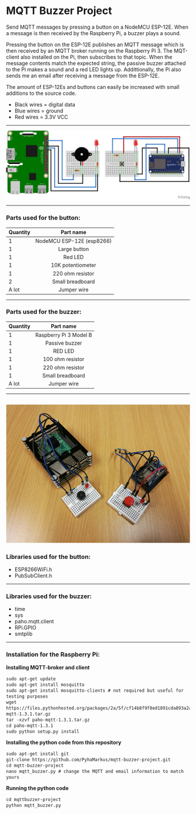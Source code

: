 # MQTT Buzzer Project

Send MQTT messages by pressing a button on a NodeMCU ESP-12E. When a message is then received by the Raspberry Pi, a buzzer plays a sound.

Pressing the button on the ESP-12E publishes an MQTT message which is then received by an MQTT broker running on the Raspberry Pi 3. The MQT-client also installed on the Pi, then subscribes to that topic. When the message contents match the expected string, the passive buzzer attached to the Pi makes a sound and a red LED lights up. Addittionally, the Pi also sends me an email after receiving a message from the ESP-12E.

The amount of ESP-12Es and buttons can easily be increased with small additions to the source code.

* Black wires = digital data
* Blue wires = ground
* Red wires = 3.3V VCC

---

![alt text](https://github.com/PyhaMarkus/mqtt-buzzer-project/blob/master/pictures/buzzerproject_bb.png "sketch")

---

### Parts used for the button:
| Quantity | Part name                             |
| -------- |:-------------:                        |
| 1        | NodeMCU ESP-12E (esp8266)             |
| 1        | Large button                          |
| 1        | Red LED                               |
| 1        | 10K potentiometer                     |
| 1        | 220 ohm resistor                      |
| 2        | Small breadboard                      |
| A lot    | Jumper wire                           |

---

### Parts used for the buzzer:
| Quantity | Part name                             |
| -------- |:-------------:                        |
| 1        | Raspberry Pi 3 Model B                |
| 1        | Passive buzzer                        |
| 1        | RED LED                               |
| 1        | 100 ohm resistor                      |
| 1        | 220 ohm resistor                      |
| 1        | Small breadboard                      |
| A lot    | Jumper wire                           |

---
![alt text](https://github.com/PyhaMarkus/mqtt-buzzer-project/blob/master/pictures/buzzerproject.jpg "img")
---

### Libraries used for the button:
* ESP8266WiFi.h
* PubSubClient.h

---

### Libraries used for the buzzer:
* time
* sys
* paho.mqtt.client
* RPi.GPIO
* smtplib

---

### Installation for the Raspberry Pi:

**Installing MQTT-broker and client**

```
sudo apt-get update
sudo apt-get install mosquitto
sudo apt-get install mosquitto-clients # not required but useful for testing purposes
wget https://files.pythonhosted.org/packages/2a/5f/cf14b8f9f8ed1891cda893a2a7d1d6fa23de2a9fb4832f05cef02b79d01f/paho-mqtt-1.3.1.tar.gz
tar -xzvf paho-mqtt-1.3.1.tar.gz
cd paho-mqtt-1.3.1
sudo python setup.py install
```
**Installing the python code from this repository**

```
sudo apt-get install git
git-clone https://github.com/PyhaMarkus/mqtt-buzzer-project.git
cd mqtt-buzzer-project
nano mqtt_buzzer.py # change the MQTT and email information to match yours
```
**Running the python code**

```
cd mqttbuzzer-project
python mqtt_buzzer.py
```
